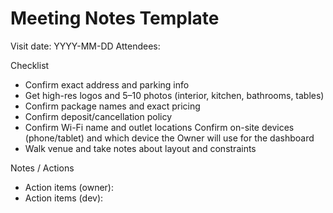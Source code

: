 # Meeting Notes Template

Visit date: YYYY-MM-DD
Attendees: 

Checklist
- Confirm exact address and parking info
- Get high-res logos and 5–10 photos (interior, kitchen, bathrooms, tables)
- Confirm package names and exact pricing
- Confirm deposit/cancellation policy
- Confirm Wi-Fi name and outlet locations
Confirm on-site devices (phone/tablet) and which device the Owner will use for the dashboard
- Walk venue and take notes about layout and constraints

Notes / Actions
- Action items (owner):
- Action items (dev):